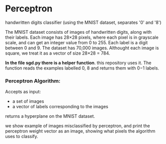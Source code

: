 # Perceptron
handwritten digits classifier (using the MNIST dataset, separates '0' and '8')

The MNIST dataset consists of images of handwritten digits, 
along with their labels. Each image has 28×28 pixels, where each pixel is in grayscale
scale, and can get an integer value from 0 to 255. Each label is a digit between 0 and 9. The
dataset has 70,000 images. Althought each image is square, we treat it as a vector of size 28×28 = 784.

**In the file sgd.py there is a helper function**. this repository uses it. The function reads the examples
labelled 0, 8 and returns them with 0−1 labels. 

### Perceptron Algorithm:
Accepts as input:
- a set of images
- a vector of labels corresponding to the images 

returns a hyperplane on the MNIST dataset.

we show example of images misclassified by perceptron, 
and print the perceptron weight vector as an image,
showing what pixels the algorithm uses to classify.
